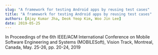 ```yaml
---
slug: "A framework for testing Android apps by reusing test cases"
title: "A framework for testing Android apps by reusing test cases"
authors: [Ajay Kumar Jha, Deok Yeop Kim, Woo Jin Lee]
date: 2019-05-25
---
```


In Proceedings of the 6th IEEE/ACM International Conference on Mobile Software Engineering and Systems (MOBILESoft), Vision Track, Montreal, Canada, May. 25-26, pp. 20-24, 2019
